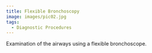 ```yaml
---
title: Flexible Bronchoscopy
image: images/pic02.jpg
tags:
  - Diagnostic Procedures
---
```

Examination of the airways using a flexible bronchoscope.